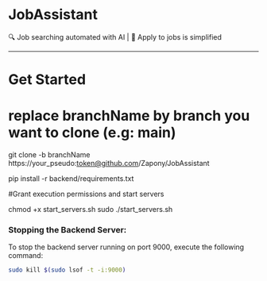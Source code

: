 # JobAssistant
🔍 Job searching automated with AI | 🎯 Apply to jobs is simplified


---
# Get Started

# replace branchName by branch you want to clone (e.g: main)
git clone -b branchName https://your_pseudo:token@github.com/Zapony/JobAssistant

pip install -r backend/requirements.txt

#Grant execution permissions and start servers

chmod +x start_servers.sh
sudo ./start_servers.sh


### Stopping the Backend Server:
To stop the backend server running on port 9000, execute the following command:

```bash
sudo kill $(sudo lsof -t -i:9000)
```